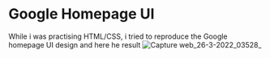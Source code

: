# Google Homepage UI

While i was practising HTML/CSS, i tried to reproduce the Google homepage UI design and here he result 
![Capture web_26-3-2022_03528_](https://user-images.githubusercontent.com/69805539/160214787-16ce3204-268d-45f0-b655-807c448d05b1.jpeg)
